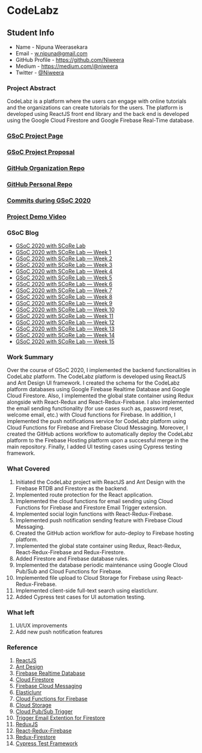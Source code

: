 # CodeLabz

## Student Info

- Name - Nipuna Weerasekara
- Email - w.nipuna@gmail.com
- GitHub Profile - https://github.com/Niweera
- Medium - https://medium.com/@niweera
- Twitter - [@Niweera](https://twitter.com/Niweera)

### Project Abstract

CodeLabz is a platform where the users can engage with online tutorials and the organizations can create tutorials for the users. The platform is developed using ReactJS front end library and the back end is developed using the Google Cloud Firestore and Google Firebase Real-Time database.

### [GSoC Project Page](https://summerofcode.withgoogle.com/projects/#5484930299068416)

### [GSoC Project Proposal](https://drive.google.com/file/d/1-DgbUlaMCgA7Tt9DmPrBLqfO7HWGw6vR/view)

### [GitHub Organization Repo](https://github.com/scorelab/Codelabz)

### [GitHub Personal Repo](https://github.com/Niweera/Codelabz)

### [Commits during GSoC 2020](https://github.com/scorelab/Codelabz/commits?author=Niweera)

### [Project Demo Video](https://youtu.be/-eD-lgZkKbI)

### GSoC Blog

- [GSoC 2020 with SCoRe Lab](https://medium.com/scorelab/gsoc-2020-with-score-lab-b43d208869c1)
- [GSoC 2020 with SCoRe Lab — Week 1](https://medium.com/scorelab/gsoc-2020-with-score-lab-week-1-65a132110ed7)
- [GSoC 2020 with SCoRe Lab — Week 2](https://medium.com/scorelab/gsoc-2020-with-score-lab-week-2-b6b2e0fedbf6)
- [GSoC 2020 with SCoRe Lab — Week 3](https://medium.com/scorelab/gsoc-2020-with-score-lab-week-3-c74bdeab6bf9)
- [GSoC 2020 with SCoRe Lab — Week 4](https://medium.com/scorelab/gsoc-2020-with-score-lab-week-4-975212da68b3)
- [GSoC 2020 with SCoRe Lab — Week 5](https://medium.com/scorelab/gsoc-2020-with-score-lab-week-5-ca6f4962f14)
- [GSoC 2020 with SCoRe Lab — Week 6](https://medium.com/scorelab/gsoc-2020-with-score-lab-week-6-6f97c5b8d470)
- [GSoC 2020 with SCoRe Lab — Week 7](https://medium.com/scorelab/gsoc-2020-with-score-lab-week-7-754e5549d2d8)
- [GSoC 2020 with SCoRe Lab — Week 8](https://medium.com/scorelab/gsoc-2020-with-score-lab-week-8-950e2dc95e56)
- [GSoC 2020 with SCoRe Lab — Week 9](https://medium.com/scorelab/gsoc-2020-with-score-lab-week-9-b449b655315c)
- [GSoC 2020 with SCoRe Lab — Week 10](https://medium.com/scorelab/gsoc-2020-with-score-lab-week-10-5e9816455b6)
- [GSoC 2020 with SCoRe Lab — Week 11](https://medium.com/scorelab/gsoc-2020-with-score-lab-week-11-dbdf5dba23ad)
- [GSoC 2020 with SCoRe Lab — Week 12](https://medium.com/scorelab/gsoc-2020-with-score-lab-week-12-b517cabb68c)
- [GSoC 2020 with SCoRe Lab — Week 13](https://medium.com/scorelab/gsoc-2020-with-score-lab-week-13-72c67771c269)
- [GSoC 2020 with SCoRe Lab — Week 14](https://medium.com/scorelab/gsoc-2020-with-score-lab-week-14-f2fb84a4cab0)
- [GSoC 2020 with SCoRe Lab — Week 15](https://medium.com/@niweera/gsoc-2020-with-score-lab-week-15-9c0ffda49655)

### Work Summary

Over the course of GSoC 2020, I implemented the backend functionalities in CodeLabz platform. The CodeLabz platform is developed using ReactJS and Ant Design UI framework. I created the schema for the CodeLabz platform databases using Google Firebase Realtime Database and Google Cloud Firestore. Also, I implemented the global state container using Redux alongside with React-Redux and React-Redux-Firebase. I also implemented the email sending functionality (for use cases such as, password reset, welcome email, etc.) with Cloud functions for Firebase. In addition, I implemented the push notifications service for CodeLabz platform using Cloud Functions for Firebase and Firebase Cloud Messaging. Moreover, I created the GitHub actions workflow to automatically deploy the CodeLabz platform to the Firebase Hosting platform upon a successful merge in the main repository. Finally, I added UI testing cases using Cypress testing framework.

### What Covered

1. Initiated the CodeLabz project with ReactJS and Ant Design with the Firebase RTDB and Firestore as the backend.
2. Implemented route protection for the React application.
3. Implemented the cloud functions for email sending using Cloud Functions for Firebase and Firestore Email Trigger extension.
4. Implemented social login functions with React-Redux-Firebase.
5. Implemented push notification sending feature with Firebase Cloud Messaging.
6. Created the GitHub action workflow for auto-deploy to Firebase hosting platform.
7. Implemented the global state container using Redux, React-Redux, React-Redux-Firebase and Redux-Firestore.
8. Added Firestore and Firebase database rules.
9. Implemented the database periodic maintenance using Google Cloud Pub/Sub and Cloud Functions for Firebase.
10. Implemented file upload to Cloud Storage for Firebase using React-Redux-Firebase.
11. Implemented client-side full-text search using elasticlunr.
12. Added Cypress test cases for UI automation testing.

### What left

1. UI/UX improvements
2. Add new push notification features

### Reference

1. [ReactJS](https://reactjs.org/docs/getting-started.html)
2. [Ant Design](https://ant.design/docs/react/introduce)
3. [Firebase Realtime Database](https://firebase.google.com/docs/web/setup)
4. [Cloud Firestore](https://firebase.google.com/docs/firestore)
5. [Firebase Cloud Messaging](https://firebase.google.com/docs/cloud-messaging)
6. [Elasticlunr](http://elasticlunr.com/docs/index.html)
7. [Cloud Functions for Firebase](https://firebase.google.com/docs/functions)
8. [Cloud Storage](https://firebase.google.com/docs/storage)
9. [Cloud Pub/Sub Trigger](https://firebase.google.com/docs/functions/pubsub-events)
10. [Trigger Email Extention for Firestore](https://firebase.google.com/products/extensions/firestore-send-email)
11. [ReduxJS](https://redux.js.org/introduction/getting-started)
12. [React-Redux-Firebase](http://react-redux-firebase.com/)
13. [Redux-Firestore](https://github.com/prescottprue/redux-firestore)
14. [Cypress Test Framework](https://docs.cypress.io/guides/overview/why-cypress.html#In-a-nutshell)

